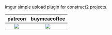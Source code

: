 imgur simple  upload plugin for construct2 projects.

<table>
<thead>
<tr>
<th>patreon</th>
<th>buymeacoffee</th>
</tr>
</thead>
<tbody>
<td style="text-align:center"><a href="https://www.patreon.com/oyun" target="_blank"><img src="https://i.imgur.com/T4hQeAV.png"></img></a></td>
<td style="text-align:center"><a href="https://www.buymeacoffee.com/eren" target="_blank"><img src="https://i.imgur.com/pjkMdHU.png"></img></a></td>
</tr>
</tbody>
</table>